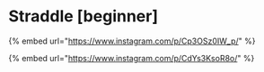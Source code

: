 # Straddle \[beginner]

{% embed url="https://www.instagram.com/p/Cp3OSz0IW_p/" %}

{% embed url="https://www.instagram.com/p/CdYs3KsoR8o/" %}
